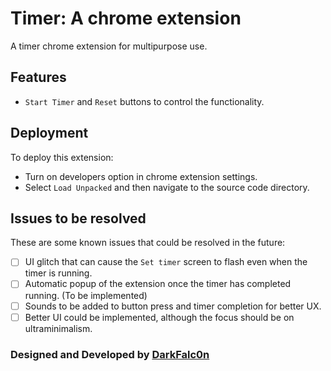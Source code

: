 
# Timer: A chrome extension

A timer chrome extension for multipurpose use.

## Features

- `Start Timer` and `Reset` buttons to control the functionality.



## Deployment

To deploy this extension: 

- Turn on developers option in chrome extension settings.
- Select `Load Unpacked` and then navigate to the source code directory.

## Issues to be resolved

These are some known issues that could be resolved in the future:

- [ ] UI glitch that can cause the `Set timer` screen to flash even when the timer is running.
- [ ] Automatic popup of the extension once the timer has completed running. (To be implemented)
- [ ] Sounds to be added to button press and timer completion for better UX.
- [ ] Better UI could be implemented, although the focus should be on ultraminimalism. 

### Designed and Developed by [DarkFalc0n](https://github.com/DarkFalc0n)
